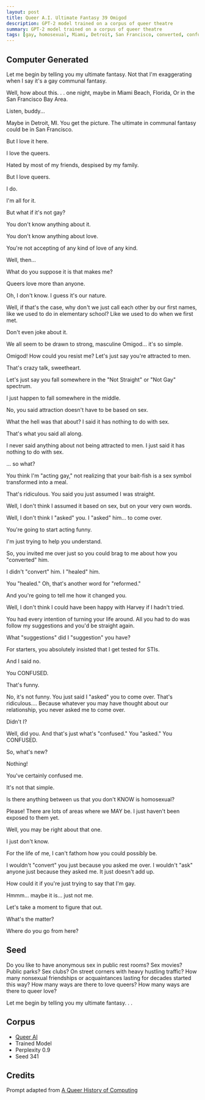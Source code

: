```yaml
---
layout: post
title: Queer A.I. Ultimate Fantasy 39 Omigod
description: GPT-2 model trained on a corpus of queer theatre
summary: GPT-2 model trained on a corpus of queer theatre
tags: [gay, homosexual, Miami, Detroit, San Francisco, converted, confused, reformed, queer, GPT-2, RunwayML]
---
```


## Computer Generated

Let me begin by telling you my ultimate fantasy. Not that I'm exaggerating when I say it's a gay communal fantasy.

Well, how about this. . . one night, maybe in Miami Beach, Florida, Or in the San Francisco Bay Area.

Listen, buddy...

Maybe in Detroit, MI. You get the picture. The ultimate in communal fantasy could be in San Francisco.

But I love it here.

I love the queers.

Hated by most of my friends, despised by my family.

But I love queers.

I do.

I'm all for it.

But what if it's not gay?

You don't know anything about it.

You don't know anything about love.

You're not accepting of any kind of love of any kind.

Well, then...

What do you suppose it is that makes me?

Queers love more than anyone.

Oh, I don't know. I guess it's our nature.

Well, if that's the case, why don't we just call each other by our first names, like we used to do in elementary school? Like we used to do when we first met.

Don't even joke about it.

We all seem to be drawn to strong, masculine Omigod... it's so simple.

Omigod! How could you resist me? Let's just say you're attracted to men.

That's crazy talk, sweetheart.

Let's just say you fall somewhere in the "Not Straight" or "Not Gay" spectrum.

I just happen to fall somewhere in the middle.

No, you said attraction doesn't have to be based on sex.

What the hell was that about? I said it has nothing to do with sex.

That's what you said all along.

I never said anything about not being attracted to men. I just said it has nothing to do with sex.

... so what?

You think I'm "acting gay," not realizing that your bait-fish is a sex symbol transformed into a meal.

That's ridiculous. You said you just assumed I was straight.

Well, I don't think I assumed it based on sex, but on your very own words.

Well, I don't think I "asked" you. I "asked" him... to come over.

You're going to start acting funny.

I'm just trying to help you understand.

So, you invited me over just so you could brag to me about how you "converted" him.

I didn't "convert" him. I "healed" him.

You "healed." Oh, that's another word for "reformed."

And you're going to tell me how it changed you.

Well, I don't think I could have been happy with Harvey if I hadn't tried.

You had every intention of turning your life around. All you had to do was follow my suggestions and you'd be straight again.

What "suggestions" did I "suggestion" you have?

For starters, you absolutely insisted that I get tested for STIs.

And I said no.

You CONFUSED.

That's funny.

No, it's not funny. You just said I "asked" you to come over. That's ridiculous.... Because whatever you may have thought about our relationship, you never asked me to come over.

Didn't I?

Well, did you. And that's just what's "confused." You "asked." You CONFUSED.

So, what's new?

Nothing!

You've certainly confused me.

It's not that simple.

Is there anything between us that you don't KNOW is homosexual?

Please! There are lots of areas where we MAY be. I just haven't been exposed to them yet.

Well, you may be right about that one.

I just don't know.

For the life of me, I can't fathom how you could possibly be.

I wouldn't "convert" you just because you asked me over. I wouldn't "ask" anyone just because they asked me. It just doesn't add up.

How could it if you're just trying to say that I'm gay.

Hmmm... maybe it is... just not me.

Let's take a moment to figure that out.

What's the matter?

Where do you go from here?



## Seed

Do you like to have anonymous sex in public rest rooms? Sex movies? Public parks? Sex clubs? On street corners with heavy hustling traffic? How many nonsexual friendships or acquaintances lasting for decades started this way? How many ways are there to love queers? How many ways are there to queer love?

Let me begin by telling you my ultimate fantasy. . .

## Corpus

- [Queer AI](/queerai)
- Trained Model
- Perplexity 0.9
- Seed 341

## Credits

Prompt adapted from [A Queer History of Computing](https://rhizome.org/editorial/2013/feb/19/queer-computing-1/)

